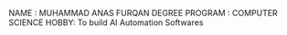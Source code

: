 NAME : MUHAMMAD ANAS FURQAN
DEGREE PROGRAM : COMPUTER SCIENCE
HOBBY: To build AI Automation Softwares
